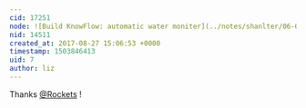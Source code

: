 ```yaml
---
cid: 17251
node: ![Build KnowFlow: automatic water moniter](../notes/shanlter/06-08-2017/knowflow-automatic-water-meter)
nid: 14511
created_at: 2017-08-27 15:06:53 +0000
timestamp: 1503846413
uid: 7
author: liz
---
```


Thanks [@Rockets](/profile/Rockets) !